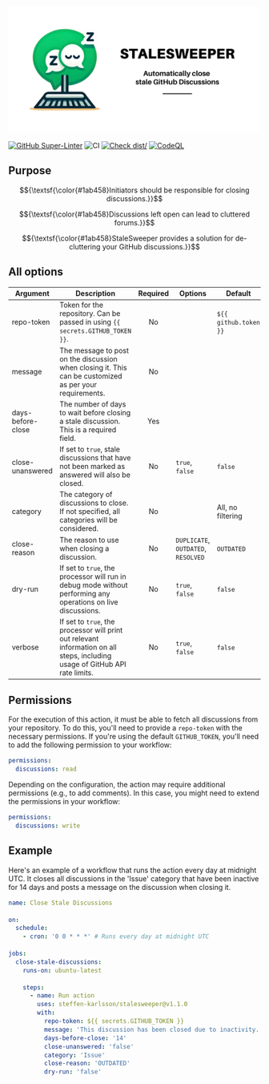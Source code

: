 [![Stale Discussions](./logo/banner.png)](https://github.com/steffen-karlsson/stalesweeper/)

[![GitHub Super-Linter](https://github.com/steffen-karlsson/stalesweeper/actions/workflows/linter.yml/badge.svg)](https://github.com/super-linter/super-linter)
![CI](https://github.com/steffen-karlsson/stalesweeper/actions/workflows/ci.yml/badge.svg)
[![Check dist/](https://github.com/steffen-karlsson/stalesweeper/actions/workflows/check-dist.yml/badge.svg)](https://github.com/actions/typescript-action/actions/workflows/check-dist.yml)
[![CodeQL](https://github.com/steffen-karlsson/stalesweeper/actions/workflows/codeql-analysis.yml/badge.svg)](https://github.com/actions/typescript-action/actions/workflows/codeql-analysis.yml)

## Purpose

$${\textsf{\color{#1ab458}Initiators should be responsible for closing discussions.}}$$

$${\textsf{\color{#1ab458}Discussions left open can lead to cluttered forums.}}$$

$${\textsf{\color{#1ab458}StaleSweeper provides a solution for de-cluttering your GitHub discussions.}}$$

## All options

| **Argument**      | **Description**                                                                                                              | **Required** | **Options**                         | **Default**           |
| ----------------- | ---------------------------------------------------------------------------------------------------------------------------- | :----------: | ----------------------------------- | --------------------- |
| repo-token        | Token for the repository. Can be passed in using `{{ secrets.GITHUB_TOKEN }}`.                                               |      No      |                                     | `${{ github.token }}` |
| message           | The message to post on the discussion when closing it. This can be customized as per your requirements.                      |      No      |                                     |                       |
| days-before-close | The number of days to wait before closing a stale discussion. This is a required field.                                      |     Yes      |                                     |                       |
| close-unanswered  | If set to `true`, stale discussions that have not been marked as answered will also be closed.                               |      No      | `true`, `false`                     | `false`               |
| category          | The category of discussions to close. If not specified, all categories will be considered.                                   |      No      |                                     | All, no filtering     |
| close-reason      | The reason to use when closing a discussion.                                                                                 |      No      | `DUPLICATE`, `OUTDATED`, `RESOLVED` | `OUTDATED`            |
| dry-run           | If set to `true`, the processor will run in debug mode without performing any operations on live discussions.                |      No      | `true`, `false`                     | `false`               |
| verbose           | If set to `true`, the processor will print out relevant information on all steps, including usage of GitHub API rate limits. |      No      | `true`, `false`                     | `false`               |

## Permissions

For the execution of this action, it must be able to fetch all discussions from
your repository. To do this, you'll need to provide a `repo-token` with the
necessary permissions. If you're using the default `GITHUB_TOKEN`, you'll need
to add the following permission to your workflow:

```yaml
permissions:
  discussions: read
```

Depending on the configuration, the action may require additional permissions
(e.g., to add comments). In this case, you might need to extend the permissions
in your workflow:

```yaml
permissions:
  discussions: write
```

## Example

Here's an example of a workflow that runs the action every day at midnight UTC.
It closes all discussions in the 'Issue' category that have been inactive for 14
days and posts a message on the discussion when closing it.

```yaml
name: Close Stale Discussions

on:
  schedule:
    - cron: '0 0 * * *' # Runs every day at midnight UTC

jobs:
  close-stale-discussions:
    runs-on: ubuntu-latest

    steps:
      - name: Run action
        uses: steffen-karlsson/stalesweeper@v1.1.0
        with:
          repo-token: ${{ secrets.GITHUB_TOKEN }}
          message: 'This discussion has been closed due to inactivity.'
          days-before-close: '14'
          close-unanswered: 'false'
          category: 'Issue'
          close-reason: 'OUTDATED'
          dry-run: 'false'
```

